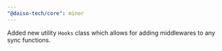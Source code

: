 ```yaml
---
"@daiso-tech/core": minor
---
```


Added new utility `Hooks` class which allows for adding middlewares to any sync functions.

